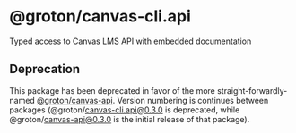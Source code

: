 # @groton/canvas-cli.api

Typed access to Canvas LMS API with embedded documentation

## Deprecation

This package has been deprecated in favor of the more straight-forwardly-named [@groton/canvas-api](https://www.npmjs.com/package/@groton/canvas-api). Version numbering is continues between packages (@groton/canvas-cli.api@0.3.0 is deprecated, while @groton/canvas-api@0.3.0 is the initial release of that package).
